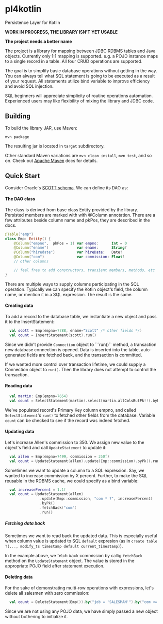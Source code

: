 # pl4kotlin
Persistence Layer for Kotlin

**WORK IN PROGRESS, THE LIBRARY ISN'T YET USABLE**

**The project needs a better name**

The project is a library for mapping between JDBC RDBMS tables and Java
objects. Currently only 1:1 mapping is supported. e.g. a POJO instance
maps to a single record in a table. All four CRUD operations are
supported.

The goal is to simplify basic database operations without getting in
the way. You can always tell what SQL statement is going to be executed
as a result of your request. All statements utilize bind variable to
improve efficiency and avoid SQL injection.

SQL beginners will appreciate simplicity of routine operations
automation. Experienced users may like flexibility of mixing the
library and JDBC code.

## Building
To build the library JAR, use Maven:
```
mvn package
```
The resulting jar is located in ```target``` subdirectory.

Other standard Maven variations are ```mvn clean install```,  ```mvn test```, and so on.
Check out [Apache Maven](https://maven.apache.org/) docs for details.

## Quick Start

Consider Oracle's [SCOTT schema](http://www.orafaq.com/wiki/SCOTT#Original_SCOTT.27s_tables_since_Oracle_4).
We can define its DAO as:

#### The DAO class
The class is derived from base class Entity provided by the library.
Persisted members are marked with with @Column annotation. There are a
few attributes beside column name and pkPos, they are described in the
docs.

```Kotlin
@Table("emp")
class Emp: Entity() {
    @Column("empno",  pkPos = 1) var empno:      Int = 0
    @Column("ename")             var ename:      String?
    @Column("hiredate")          var hireDate:   Date?
    @Column("com")               var commission: Float?
    // other columns

    // feel free to add constructors, transient members, methods, etc
}

```


There are multiple ways to supply columns participating in the SQL
operation. Typically we can specify the Kotlin object's field, the
column name, or mention it in a SQL expression. The result is the same.


#### Creating data
To add a record to the database table, we instantiate a new object and
pass it to the InsertStatement:

```Kotlin
  val scott = Emp(empno=7788, ename="Scott" /* other fields */)
  val count = InsertStatement(scott).run()
```

Since we didn't provide ```Connection``` object to ```run()`` method, a
transaction new database connection is opened. Data is inserted into the
table, auto-generated fields are fetched back, and the transaction is
committed.

If we wanted more control over transaction lifetime, we could supply a
Connection object to ```run()```. Then the library does not attempt to
control the transaction.


#### Reading data
```Kotlin
  val martin: Emp(empno=7654)
  val count = SelectStatement(martin).select(martin.allColsButPk!!).byPk().run()
```

We've populated record's Primary Key column empno, and called
```SelectStatement```'s ```run()``` to fetched other fields from the
database. Variable ```count``` can be checked to see if the record was
indeed fetched.


#### Updating data
Let's increase Allen's commission to 350. We assign new value to the
object's field and call ```UpdateStatement``` to update it:
```Kotlin
  val allen = Emp(empno=7499, commission = 350f)
  val count = UpdateStatement(allen).update(Emp::commission).byPk().run()
```

Sometimes we want to update a column to a SQL expression. Say, we wanted
to increase commission by X percent. Further, to make the SQL reusable
in the RDBMS cache, we could specify as a bind variable:

```Kotlin
  val increasePercent = 1.1f
  val count = UpdateStatement(allen)
                .update(Emp::commission, "com * ?", increasePercent)
                .byPk()
                .fetchBack("com")
                .run()
```

##### Fetching data back
Sometimes we want to read back the updated data. This is especially
useful when column value is updated to SQL ```default``` expresion (as in
```create table T(..., modify_ts timestamp default current_timestamp)```).

In the example above, we fetch back commission by callig ```fetchBack```
method on the ```UpdateStatement``` object. The value is stored in the
appropriate POJO field after statement execution.


#### Deleting data
For the sake of demonstrating multi-row operations with expressions,
let's delete all salesmen with zero commission:

```Kotlin
  val count = DeleteStatement(Emp()).by("job = 'SALESMAN'").by("com <= 0").run()
```

Since we are not using any POJO data, we have simply passed a new object
without bothering to initialize it.
